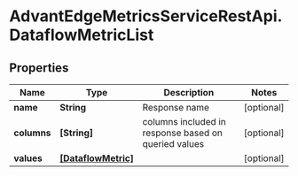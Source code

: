 # AdvantEdgeMetricsServiceRestApi.DataflowMetricList

## Properties
Name | Type | Description | Notes
------------ | ------------- | ------------- | -------------
**name** | **String** | Response name | [optional] 
**columns** | **[String]** | columns included in response based on queried values | [optional] 
**values** | [**[DataflowMetric]**](DataflowMetric.md) |  | [optional] 


